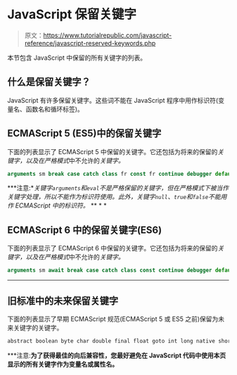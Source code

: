 # JavaScript 保留关键字

> 原文：<https://www.tutorialrepublic.com/javascript-reference/javascript-reserved-keywords.php>

本节包含 JavaScript 中保留的所有关键字的列表。

## 什么是保留关键字？

JavaScript 有许多保留关键字。这些词不能在 JavaScript 程序中用作标识符(变量名、函数名和循环标签)。

## ECMAScript 5 (ES5)中的保留关键字

下面的列表显示了 ECMAScript 5 中保留的关键字。它还包括为将来的保留的*关键字，以及在严格模式*中不允许的*关键字。*

```js
arguments sm break case catch class fr const fr continue debugger default delete do else enum fr eval sm export fr extends fr false finally for function if implements sm import fr in instanceof interface sm let sm new null package sm private sm protected sm public sm return static sm super fr switch this throw true try typeof var void while with yield sm
```

 ***注意:**关键字`arguments`和`eval`不是严格保留的关键字，但在严格模式下被当作关键字处理，所以不能作为标识符使用。此外，关键字`null`、`true`和`false`不能用作 ECMAScript 中的标识符。*  ** * *

## ECMAScript 6 中的保留关键字(ES6)

下面的列表显示了 ECMAScript 6 中保留的关键字。它还包括为将来的保留的*关键字，以及在严格模式*中不允许的*关键字。*

```js
arguments sm await break case catch class const continue debugger default delete do else enum fr eval sm export extends false finally for function if implements sm import in instanceof interface sm let sm new null package sm private sm protected sm public sm return static sm super switch this throw true try typeof var void while with yield
```

* * *

## 旧标准中的未来保留关键字

下面的列表显示了早期 ECMAScript 规范(ECMAScript 5 或 ES5 之前)保留为未来关键字的关键字。

```js
abstract boolean byte char double final float goto int long native short synchronized throws transient volatile
```

 ***注意:**为了获得最佳的向后兼容性，您最好避免在 JavaScript 代码中使用本页显示的所有关键字作为变量名或属性名。**